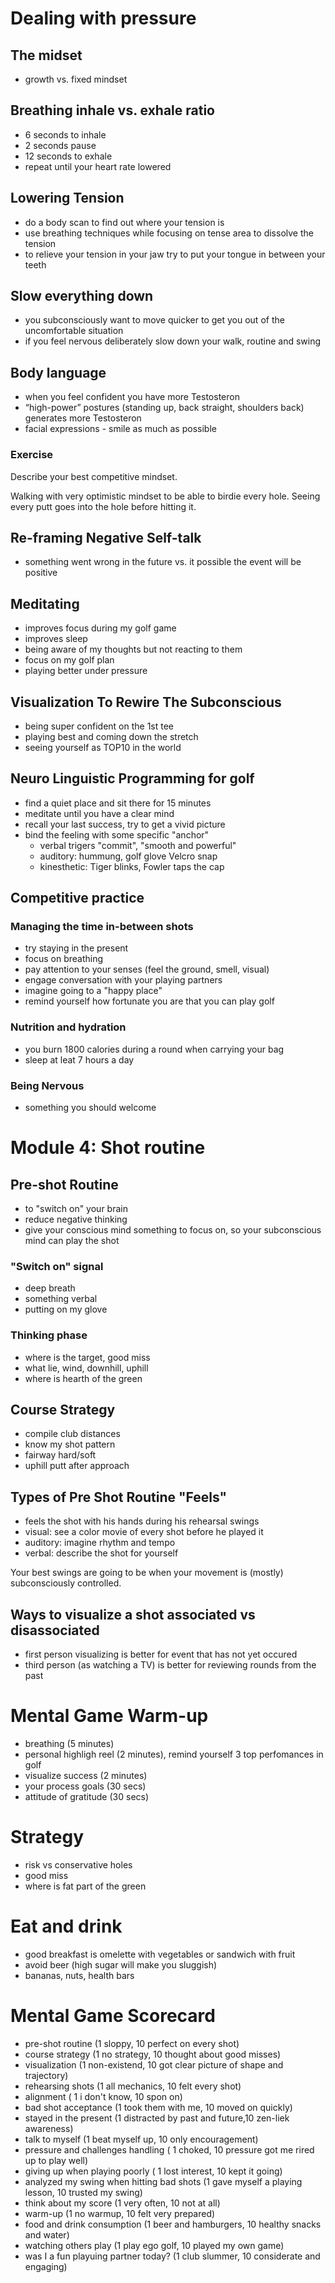 # Dealing with pressure
## The midset
* growth vs. fixed mindset

## Breathing inhale vs. exhale ratio
* 6 seconds to inhale
* 2 seconds pause
* 12 seconds to exhale
* repeat until your heart rate lowered

## Lowering Tension
* do a body scan to find out where your tension is
* use breathing techniques while focusing on tense area to dissolve the tension
* to relieve your tension in your jaw try to put your tongue in between your teeth

## Slow everything down
* you subconsciously want to move quicker to get you out of the
uncomfortable situation
* if you feel nervous deliberately slow down your walk, routine and swing

## Body language
* when you feel confident you have more Testosteron
*  “high-power” postures (standing up, back straight, shoulders back) generates more Testosteron
* facial expressions - smile as much as possible

### Exercise
Describe your best competitive mindset.

Walking with very optimistic mindset to be able to birdie every hole. Seeing every putt goes into the hole before hitting it.

## Re-framing Negative Self-talk
* something went wrong in the future vs. it possible the event will be positive

## Meditating
* improves focus during my golf game
* improves sleep
* being aware of my thoughts but not reacting to them
* focus on my golf plan
* playing better under pressure

## Visualization To Rewire The Subconscious
* being super confident on the 1st tee
* playing best and coming down the stretch
* seeing yourself as TOP10 in the world

## Neuro Linguistic Programming for golf
* find a quiet place and sit there for 15 minutes
* meditate until you have a clear mind
* recall your last success, try to get a vivid picture
* bind the feeling with some specific "anchor"
    * verbal trigers  "commit", "smooth and powerful"
    * auditory: hummung, golf glove Velcro snap
    * kinesthetic: Tiger blinks, Fowler taps the cap

## Competitive practice
### Managing the time in-between shots
* try staying in the present
* focus on breathing
* pay attention to your senses (feel the ground, smell, visual)
* engage conversation with your playing partners
* imagine going to a "happy place"
* remind yourself how fortunate you are that you can play golf

### Nutrition and hydration
* you burn 1800 calories during a round when carrying your bag
* sleep at leat 7 hours a day

### Being Nervous
* something you should welcome

# Module 4: Shot routine
## Pre-shot Routine
* to "switch on" your brain
* reduce negative thinking
* give your conscious mind something to focus on, so your subconscious mind can play the shot

### "Switch on" signal
* deep breath
* something verbal
* putting on my glove

### Thinking phase
* where is the target, good miss
* what lie, wind, downhill, uphill
* where is hearth of the green

## Course Strategy
* compile club distances
* know my shot pattern
* fairway hard/soft
* uphill putt after approach

## Types of Pre Shot Routine "Feels"
* feels the shot with his hands during his rehearsal swings
* visual: see a color movie of every shot before he played it
* auditory: imagine rhythm and tempo
* verbal: describe the shot for yourself

Your best swings are going to be when your movement is (mostly) subconsciously controlled.

## Ways to visualize a shot associated vs disassociated
* first person visualizing is better for event that has not yet occured
* third person (as watching a TV) is better for reviewing rounds from the past

# Mental Game Warm-up
* breathing (5 minutes)
* personal highligh reel (2 minutes), remind yourself 3 top perfomances in golf
* visualize success (2 minutes)
* your process goals (30 secs)
* attitude of gratitude (30 secs)

# Strategy
* risk vs conservative holes
* good miss
* where is fat part of the green

# Eat and drink
* good breakfast is omelette with vegetables or sandwich with fruit
* avoid beer (high sugar will make you sluggish)
* bananas, nuts, health bars

# Mental Game Scorecard
* pre-shot routine (1 sloppy, 10 perfect on every shot)
* course strategy (1 no strategy, 10 thought about good misses)
* visualization (1 non-existend, 10 got clear picture of shape and trajectory)
* rehearsing shots (1 all mechanics, 10 felt every shot)
* alignment ( 1 i don't know, 10 spon on)
* bad shot acceptance (1 took them with me, 10 moved on quickly)
* stayed in the present (1 distracted by past and future,10 zen-liek awareness)
* talk to myself (1 beat myself up, 10 only encouragement)
* pressure and challenges handling ( 1 choked, 10 pressure got me rired up to play well)
* giving up when  playing poorly ( 1 lost interest, 10 kept it going)
* analyzed my swing when hitting bad shots (1 gave myself a playing lesson, 10 trusted my swing)
* think about my score (1 very often, 10 not at all)
* warm-up (1 no warmup, 10 felt very prepared)
* food and drink consumption (1 beer and hamburgers, 10 healthy snacks and water)
* watching others play (1 play ego golf, 10 played my own game)
* was I a fun playuing partner today? (1 club slummer, 10 considerate and engaging)
